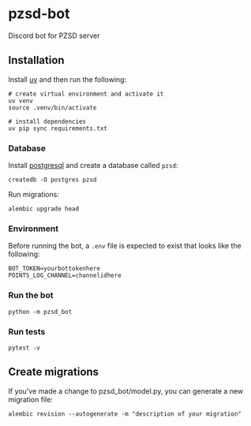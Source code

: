# pzsd-bot
Discord bot for PZSD server

## Installation

Install [uv](https://github.com/astral-sh/uv) and then run the following:

```
# create virtual environment and activate it
uv venv
source .venv/bin/activate

# install dependencies
uv pip sync requirements.txt
```

### Database

Install [postgresql](https://www.postgresql.org/download/) and create a database called `pzsd`:
```
createdb -O postgres pzsd
```

Run migrations:
```
alembic upgrade head
```

### Environment

Before running the bot, a `.env` file is expected to exist that looks like the following:

```
BOT_TOKEN=yourbottokenhere
POINTS_LOG_CHANNEL=channelidhere
```

### Run the bot
```
python -m pzsd_bot
```

### Run tests
```
pytest -v
```

## Create migrations

If you've made a change to pzsd_bot/model.py, you can generate a new migration file:
```
alembic revision --autogenerate -m "description of your migration"
```
